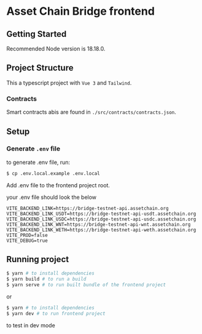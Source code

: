 # Asset Chain Bridge frontend

## Getting Started

Recommended Node version is 18.18.0.

## Project Structure

This a typescript project with `Vue 3` and `Tailwind`.

### Contracts

Smart contracts abis are found in `./src/contracts/contracts.json`.

## Setup

### Generate `.env` file
to generate .env file, run:
```bash
$ cp .env.local.example .env.local
```

Add .env file to the frontend project root.

your .env file should look the below

<!-- To add console logs, backend link and select mainnet, assign the following variables -->

```
VITE_BACKEND_LINK=https://bridge-testnet-api.assetchain.org
VITE_BACKEND_LINK_USDT=https://bridge-testnet-api-usdt.assetchain.org
VITE_BACKEND_LINK_USDC=https://bridge-testnet-api-usdc.assetchain.org
VITE_BACKEND_LINK_WNT=https://bridge-testnet-api-wnt.assetchain.org
VITE_BACKEND_LINK_WETH=https://bridge-testnet-api-weth.assetchain.org
VITE_PROD=false
VITE_DEBUG=true
```

## Running project

```bash
$ yarn # to install dependencies
$ yarn build # to run a build
$ yarn serve # to run built bundle of the frontend project
```

or

```bash
$ yarn # to install dependencies
$ yarn dev # to run frontend project
``` 
to test in dev mode


